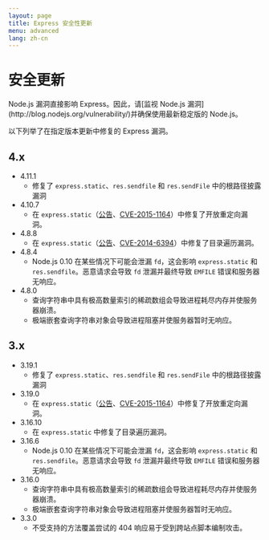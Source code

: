 ```yaml
---
layout: page
title: Express 安全性更新
menu: advanced
lang: zh-cn
---
```


# 安全更新

<div class="doc-box doc-notice" markdown="1">
Node.js 漏洞直接影响 Express。因此，请[监视 Node.js 漏洞](http://blog.nodejs.org/vulnerability/)并确保使用最新稳定版的 Node.js。
</div>

以下列举了在指定版本更新中修复的 Express 漏洞。

## 4.x

  * 4.11.1
    * 修复了 `express.static`、`res.sendfile` 和 `res.sendFile` 中的根路径披露漏洞
  * 4.10.7
    * 在 `express.static`（[公告](https://npmjs.com/advisories/35)、[CVE-2015-1164](http://cve.mitre.org/cgi-bin/cvename.cgi?name=CVE-2015-1164)）中修复了开放重定向漏洞。
  * 4.8.8
    * 在 `express.static`（[公告](http://npmjs.com/advisories/32)、[CVE-2014-6394](http://cve.mitre.org/cgi-bin/cvename.cgi?name=CVE-2014-6394)）中修复了目录遍历漏洞。
  * 4.8.4
    * Node.js 0.10 在某些情况下可能会泄漏 `fd`，这会影响 `express.static` 和 `res.sendfile`。恶意请求会导致 `fd` 泄漏并最终导致 `EMFILE` 错误和服务器无响应。
  * 4.8.0
    * 查询字符串中具有极高数量索引的稀疏数组会导致进程耗尽内存并使服务器崩溃。
    * 极端嵌套查询字符串对象会导致进程阻塞并使服务器暂时无响应。

## 3.x

  * 3.19.1
    * 修复了 `express.static`、`res.sendfile` 和 `res.sendFile` 中的根路径披露漏洞
  * 3.19.0
    * 在 `express.static`（[公告](https://npmjs.com/advisories/35)、[CVE-2015-1164](http://cve.mitre.org/cgi-bin/cvename.cgi?name=CVE-2015-1164)）中修复了开放重定向漏洞。
  * 3.16.10
    * 在 `express.static` 中修复了目录遍历漏洞。
  * 3.16.6
    * Node.js 0.10 在某些情况下可能会泄漏 `fd`，这会影响 `express.static` 和 `res.sendfile`。恶意请求会导致 `fd` 泄漏并最终导致 `EMFILE` 错误和服务器无响应。
  * 3.16.0
    * 查询字符串中具有极高数量索引的稀疏数组会导致进程耗尽内存并使服务器崩溃。
    * 极端嵌套查询字符串对象会导致进程阻塞并使服务器暂时无响应。
  * 3.3.0
    * 不受支持的方法覆盖尝试的 404 响应易于受到跨站点脚本编制攻击。

